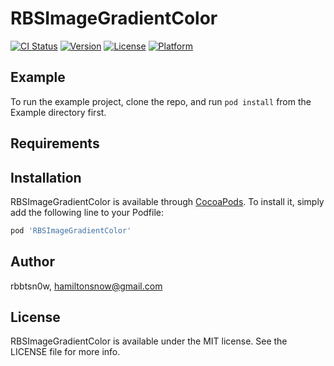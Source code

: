 # RBSImageGradientColor

[![CI Status](https://img.shields.io/travis/rbbtsn0w/RBSImageGradientColor.svg?style=flat)](https://travis-ci.org/rbbtsn0w/RBSImageGradientColor)
[![Version](https://img.shields.io/cocoapods/v/RBSImageGradientColor.svg?style=flat)](https://cocoapods.org/pods/RBSImageGradientColor)
[![License](https://img.shields.io/cocoapods/l/RBSImageGradientColor.svg?style=flat)](https://cocoapods.org/pods/RBSImageGradientColor)
[![Platform](https://img.shields.io/cocoapods/p/RBSImageGradientColor.svg?style=flat)](https://cocoapods.org/pods/RBSImageGradientColor)

## Example

To run the example project, clone the repo, and run `pod install` from the Example directory first.

## Requirements

## Installation

RBSImageGradientColor is available through [CocoaPods](https://cocoapods.org). To install
it, simply add the following line to your Podfile:

```ruby
pod 'RBSImageGradientColor'
```

## Author

rbbtsn0w, hamiltonsnow@gmail.com

## License

RBSImageGradientColor is available under the MIT license. See the LICENSE file for more info.
